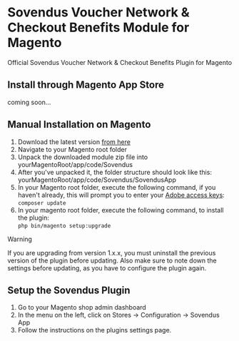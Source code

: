 # Sovendus Voucher Network & Checkout Benefits Module for Magento

Official Sovendus Voucher Network & Checkout Benefits Plugin for Magento

## Install through Magento App Store

coming soon...

## Manual Installation on Magento

1. Download the latest version [from here](https://raw.githubusercontent.com/Sovendus-GmbH/Sovendus-Magento-Voucher-Network-and-Checkout-Benefits-Plugin/main/releases/sovendus-magento-latest.zip)
2. Navigate to your Magento root folder
3. Unpack the downloaded module zip file into yourMagentoRoot/app/code/Sovendus
4. After you've unpacked it, the folder structure should look like this: yourMagentoRoot/app/code/Sovendus/SovendusApp
5. In your Magento root folder, execute the following command, if you haven't already, this will prompt you to enter your [Adobe access keys](https://experienceleague.adobe.com/docs/commerce-operations/installation-guide/prerequisites/authentication-keys.html): \
   `composer update`
6. In your magento root folder, execute the following command, to install the plugin: \
   `php bin/magento setup:upgrade`

> [!WARNING]
> If you are upgrading from version 1.x.x, you must uninstall the previous version of the plugin before updating. Also make sure to note down the settings before updating, as you have to configure the plugin again.

## Setup the Sovendus Plugin

1. Go to your Magento shop admin dashboard
2. In the menu on the left, click on Stores -> Configuration -> Sovendus App
3. Follow the instructions on the plugins settings page.
